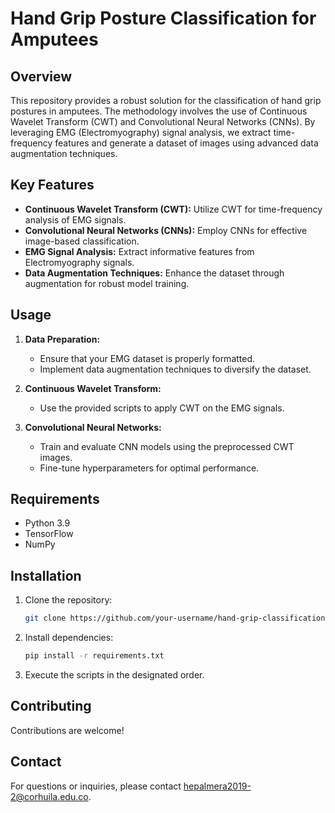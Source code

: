 # Hand Grip Posture Classification for Amputees

## Overview

This repository provides a robust solution for the classification of hand grip postures in amputees. The methodology involves the use of Continuous Wavelet Transform (CWT) and Convolutional Neural Networks (CNNs). By leveraging EMG (Electromyography) signal analysis, we extract time-frequency features and generate a dataset of images using advanced data augmentation techniques.

## Key Features

- **Continuous Wavelet Transform (CWT):** Utilize CWT for time-frequency analysis of EMG signals.
- **Convolutional Neural Networks (CNNs):** Employ CNNs for effective image-based classification.
- **EMG Signal Analysis:** Extract informative features from Electromyography signals.
- **Data Augmentation Techniques:** Enhance the dataset through augmentation for robust model training.

## Usage

1. **Data Preparation:**
   - Ensure that your EMG dataset is properly formatted.
   - Implement data augmentation techniques to diversify the dataset.

2. **Continuous Wavelet Transform:**
   - Use the provided scripts to apply CWT on the EMG signals.

3. **Convolutional Neural Networks:**
   - Train and evaluate CNN models using the preprocessed CWT images.
   - Fine-tune hyperparameters for optimal performance.

## Requirements

- Python 3.9
- TensorFlow
- NumPy

## Installation

1. Clone the repository:

    ```bash
    git clone https://github.com/your-username/hand-grip-classification.git](https://github.com/0Ellias0/Amputee-Hand-Grip-Posture-Classification-with-CNN-and-EMG-Signal-Analysis.git
    ```

2. Install dependencies:

    ```bash
    pip install -r requirements.txt
    ```

3. Execute the scripts in the designated order.

## Contributing

Contributions are welcome! 


## Contact

For questions or inquiries, please contact hepalmera2019-2@corhuila.edu.co.
